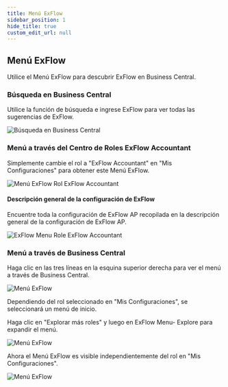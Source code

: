 ```yaml
---
title: Menú ExFlow
sidebar_position: 1
hide_title: true
custom_edit_url: null
---
```

## Menú ExFlow

Utilice el Menú ExFlow para descubrir ExFlow en Business Central.

### Búsqueda en Business Central

Utilice la función de búsqueda e ingrese ExFlow para ver todas las sugerencias de ExFlow.

![Búsqueda en Business Central](@site/static/img/media/business-central-search-001.png)

### Menú a través del Centro de Roles ExFlow Accountant

Simplemente cambie el rol a "ExFlow Accountant" en "Mis Configuraciones" para obtener este Menú ExFlow.

![Menú ExFlow Rol ExFlow Accountant](@site/static/img/media/exflow-menu-001.png)

#### Descripción general de la configuración de ExFlow

Encuentre toda la configuración de ExFlow AP recopilada en la descripción general de la configuración de ExFlow AP.

![ExFlow Menu Role ExFlow Accountant](@site/static/img/media/exflow-ap-overview-001.png) 


### Menú a través de Business Central

Haga clic en las tres líneas en la esquina superior derecha para ver el menú a través de Business Central.

![Menú ExFlow](@site/static/img/media/exflow-menu-002-extended.png)

Dependiendo del rol seleccionado en "Mis Configuraciones", se seleccionará un menú de inicio.

Haga clic en "Explorar más roles" y luego en ExFlow Menu- Explore para expandir el menú.

![Menú ExFlow](@site/static/img/media/exflow-menu-003-extended.png)

Ahora el Menú ExFlow es visible independientemente del rol en "Mis Configuraciones".

![Menú ExFlow](@site/static/img/media/exflow-menu-004-extended.png)